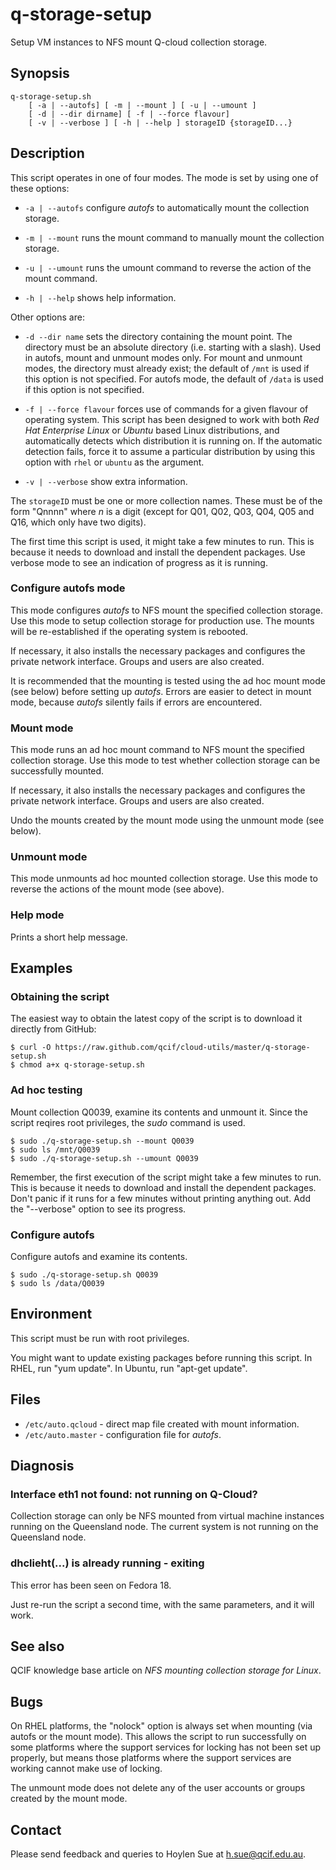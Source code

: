 q-storage-setup
===============

Setup VM instances to NFS mount Q-cloud collection storage.

Synopsis
--------

    q-storage-setup.sh
        [ -a | --autofs] [ -m | --mount ] [ -u | --umount ]
        [ -d | --dir dirname] [ -f | --force flavour]
        [ -v | --verbose ] [ -h | --help ] storageID {storageID...}

Description
-----------

This script operates in one of four modes. The mode is set by using one
of these options:

- `-a | --autofs` configure _autofs_ to automatically mount the collection storage.

- `-m | --mount` runs the mount command to manually mount the collection storage.

- `-u | --umount` runs the umount command to reverse the action of the mount command.

- `-h | --help` shows help information.

Other options are:

- `-d --dir name` sets the directory containing the mount point. The
directory must be an absolute directory (i.e. starting with a
slash). Used in autofs, mount and unmount modes only. For mount and
unmount modes, the directory must already exist; the default of `/mnt`
is used if this option is not specified. For autofs mode, the default
of `/data` is used if this option is not specified.


- `-f | --force flavour` forces use of commands for a given flavour of
operating system.  This script has been designed to work with both
_Red Hat Enterprise Linux_ or _Ubuntu_ based Linux distributions, and
automatically detects which distribution it is running on. If the
automatic detection fails, force it to assume a particular
distribution by using this option with `rhel` or `ubuntu` as the
argument.

- `-v | --verbose` show extra information.

The `storageID` must be one or more collection names. These must be of
the form "Qnnnn" where _n_ is a digit (except for Q01, Q02, Q03, Q04,
Q05 and Q16, which only have two digits).

The first time this script is used, it might take a few minutes to
run. This is because it needs to download and install the dependent
packages. Use verbose mode to see an indication of progress as it is
running.

### Configure autofs mode

This mode configures _autofs_ to NFS mount the specified collection
storage. Use this mode to setup collection storage for production use.
The mounts will be re-established if the operating system is rebooted.

If necessary, it also installs the necessary packages and configures the
private network interface. Groups and users are also created.

It is recommended that the mounting is tested using the ad hoc mount
mode (see below) before setting up _autofs_. Errors are easier to
detect in mount mode, because _autofs_ silently fails if errors are
encountered.

### Mount mode

This mode runs an ad hoc mount command to NFS mount the specified
collection storage. Use this mode to test whether collection storage
can be successfully mounted.

If necessary, it also installs the necessary packages and configures the
private network interface. Groups and users are also created.

Undo the mounts created by the mount mode using the unmount mode (see below).

### Unmount mode

This mode unmounts ad hoc mounted collection storage. Use this mode to
reverse the actions of the mount mode (see above).

### Help mode

Prints a short help message.

Examples
--------

### Obtaining the script

The easiest way to obtain the latest copy of the script is
to download it directly from GitHub:

    $ curl -O https://raw.github.com/qcif/cloud-utils/master/q-storage-setup.sh
    $ chmod a+x q-storage-setup.sh

### Ad hoc testing

Mount collection Q0039, examine its contents and unmount it. Since the
script reqires root privileges, the _sudo_ command is used.

    $ sudo ./q-storage-setup.sh --mount Q0039
    $ sudo ls /mnt/Q0039
    $ sudo ./q-storage-setup.sh --umount Q0039

Remember, the first execution of the script might take a few minutes
to run. This is because it needs to download and install the dependent
packages. Don't panic if it runs for a few minutes without printing
anything out. Add the "--verbose" option to see its progress.

### Configure autofs

Configure autofs and examine its contents.

    $ sudo ./q-storage-setup.sh Q0039
    $ sudo ls /data/Q0039


Environment
-----------

This script must be run with root privileges.

You might want to update existing packages before running this
script. In RHEL, run "yum update". In Ubuntu, run "apt-get update".

Files
-----

- `/etc/auto.qcloud` - direct map file created with mount information.
- `/etc/auto.master` - configuration file for _autofs_.

Diagnosis
---------

### Interface eth1 not found: not running on Q-Cloud?

Collection storage can only be NFS mounted from virtual machine
instances running on the Queensland node. The current system is
not running on the Queensland node.

### dhclieht(...) is already running - exiting

This error has been seen on Fedora 18.

Just re-run the script a second time, with the same parameters, and it
will work.

See also
--------

QCIF knowledge base article on _NFS mounting collection storage for Linux_.

Bugs
----

On RHEL platforms, the "nolock" option is always set when mounting
(via autofs or the mount mode). This allows the script to run
successfully on some platforms where the support services for locking
has not been set up properly, but means those platforms where the
support services are working cannot make use of locking.

The unmount mode does not delete any of the user accounts or groups
created by the mount mode.

Contact
-------

Please send feedback and queries to Hoylen Sue at <h.sue@qcif.edu.au>.

